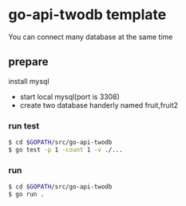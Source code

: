 # go-api-twodb template

You can connect many database at the same time

## prepare

install mysql
- start local mysql(port is 3308)
- create two database handerly named fruit,fruit2

### run test
```bash
$ cd $GOPATH/src/go-api-twodb
$ go test -p 1 -count 1 -v ./...
```

### run
```bash
$ cd $GOPATH/src/go-api-twodb
$ go run .
```


